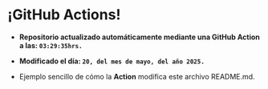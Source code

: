 # ¡GitHub Actions!
* **Repositorio actualizado automáticamente mediante una GitHub Action a las: `03:29:35hrs.`**
* **Modificado el día: `20, del mes de mayo, del año 2025.`**

* Ejemplo sencillo de cómo la **Action** modifica este archivo README.md.
